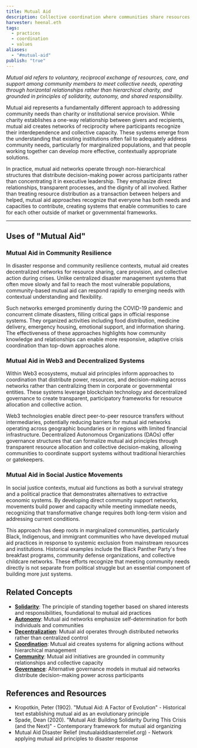 ```yaml
---
title: Mutual Aid
description: Collective coordination where communities share resources, skills, and care directly with one another to meet needs, build resilience, and create alternatives to hierarchical systems
harvester: heenal.eth
tags:
  - practices
  - coordination
  - values
aliases:
  - "#mutual-aid"
publish: "true"
---
```


_Mutual aid refers to voluntary, reciprocal exchange of resources, care, and support among community members to meet collective needs, operating through horizontal relationships rather than hierarchical charity, and grounded in principles of solidarity, autonomy, and shared responsibility._

Mutual aid represents a fundamentally different approach to addressing community needs than charity or institutional service provision. While charity establishes a one-way relationship between givers and recipients, mutual aid creates networks of reciprocity where participants recognize their interdependence and collective capacity. These systems emerge from the understanding that existing institutions often fail to adequately address community needs, particularly for marginalized populations, and that people working together can develop more effective, contextually appropriate solutions.

In practice, mutual aid networks operate through non-hierarchical structures that distribute decision-making power across participants rather than concentrating it in executive leadership. They emphasize direct relationships, transparent processes, and the dignity of all involved. Rather than treating resource distribution as a transaction between helpers and helped, mutual aid approaches recognize that everyone has both needs and capacities to contribute, creating systems that enable communities to care for each other outside of market or governmental frameworks.

---

## Uses of "Mutual Aid"

### Mutual Aid in Community Resilience

In disaster response and community resilience contexts, mutual aid creates decentralized networks for resource sharing, care provision, and collective action during crises. Unlike centralized disaster management systems that often move slowly and fail to reach the most vulnerable populations, community-based mutual aid can respond rapidly to emerging needs with contextual understanding and flexibility.

Such networks emerged prominently during the COVID-19 pandemic and concurrent climate disasters, filling critical gaps in official response systems. They organized activities including food distribution, medicine delivery, emergency housing, emotional support, and information sharing. The effectiveness of these approaches highlights how community knowledge and relationships can enable more responsive, adaptive crisis coordination than top-down approaches alone.

### Mutual Aid in Web3 and Decentralized Systems

Within Web3 ecosystems, mutual aid principles inform approaches to coordination that distribute power, resources, and decision-making across networks rather than centralizing them in corporate or governmental entities. These systems leverage blockchain technology and decentralized governance to create transparent, participatory frameworks for resource allocation and collective action.

Web3 technologies enable direct peer-to-peer resource transfers without intermediaries, potentially reducing barriers for mutual aid networks operating across geographic boundaries or in regions with limited financial infrastructure. Decentralized Autonomous Organizations (DAOs) offer governance structures that can formalize mutual aid principles through transparent resource allocation and collective decision-making, allowing communities to coordinate support systems without traditional hierarchies or gatekeepers.

### Mutual Aid in Social Justice Movements

In social justice contexts, mutual aid functions as both a survival strategy and a political practice that demonstrates alternatives to extractive economic systems. By developing direct community support networks, movements build power and capacity while meeting immediate needs, recognizing that transformative change requires both long-term vision and addressing current conditions.

This approach has deep roots in marginalized communities, particularly Black, Indigenous, and immigrant communities who have developed mutual aid practices in response to systemic exclusion from mainstream resources and institutions. Historical examples include the Black Panther Party's free breakfast programs, community defense organizations, and collective childcare networks. These efforts recognize that meeting community needs directly is not separate from political struggle but an essential component of building more just systems.

## Related Concepts

- **[Solidarity](tags/solidarity.md)**: The principle of standing together based on shared interests and responsibilities, foundational to mutual aid practices
- **[Autonomy](tags/autonomy.md)**: Mutual aid networks emphasize self-determination for both individuals and communities
- **[Decentralization](tags/decentralization.md)**: Mutual aid operates through distributed networks rather than centralized control
- **[Coordination](tags/coordination.md)**: Mutual aid creates systems for aligning actions without hierarchical management
- **[Community](tags/community.md)**: Mutual aid initiatives are grounded in community relationships and collective capacity
- **[Governance](tags/governance.md)**: Alternative governance models in mutual aid networks distribute decision-making power across participants

## References and Resources

- Kropotkin, Peter (1902). "Mutual Aid: A Factor of Evolution" - Historical text establishing mutual aid as an evolutionary principle
- Spade, Dean (2020). "Mutual Aid: Building Solidarity During This Crisis (and the Next)" - Contemporary framework for mutual aid organizing
- Mutual Aid Disaster Relief (mutualaiddisasterrelief.org) - Network applying mutual aid principles to disaster response